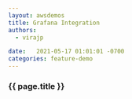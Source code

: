```yaml
---
layout: awsdemos
title: Grafana Integration
authors: 
  - virajp

date:   2021-05-17 01:01:01 -0700
categories: feature-demo
---
```


<h3>{{ page.title }}</h3>